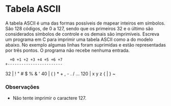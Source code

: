 # Tabela ASCII
A tabela ASCII é uma das formas possíveis de mapear inteiros em símbolos. São 128 códigos, de 0 a 127, sendo que os primeiros 32 e o último são considerados símbolos de controle e os demais são imprimíveis.
Escreva um programa em C para imprimir uma tabela ASCII como a do modelo abaixo. No exemplo algumas linhas foram suprimidas e estão representadas por três pontos. O programa não recebe nenhuma entrada.

      +0 +1 +2 +3 +4 +5 +6 +7 
    +------------------------ 
 32 |     !  "  #  $  %  &  ' 
 40 |  (  )  *  +  ,  -  .  / 
...
120 |  x  y  z  {  |  }  ~    

### Observações
- Não tente imprimir o caractere 127.